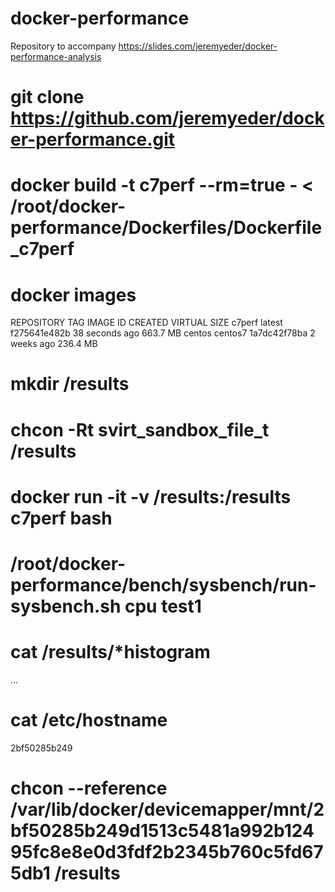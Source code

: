 docker-performance
==================

Repository to accompany https://slides.com/jeremyeder/docker-performance-analysis

# git clone https://github.com/jeremyeder/docker-performance.git
# docker build -t c7perf --rm=true - < /root/docker-performance/Dockerfiles/Dockerfile_c7perf
# docker images
REPOSITORY          TAG                 IMAGE ID            CREATED             VIRTUAL SIZE
c7perf              latest              f275641e482b        38 seconds ago      663.7 MB
centos              centos7             1a7dc42f78ba        2 weeks ago         236.4 MB

# mkdir /results
# chcon -Rt svirt_sandbox_file_t /results
# docker run -it -v /results:/results c7perf bash
# /root/docker-performance/bench/sysbench/run-sysbench.sh cpu test1
# cat /results/*histogram

...
# cat /etc/hostname
2bf50285b249
# chcon --reference /var/lib/docker/devicemapper/mnt/2bf50285b249d1513c5481a992b12495fc8e8e0d3fdf2b2345b760c5fd675db1 /results

